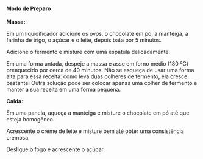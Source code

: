 #### Modo de Preparo

**Massa:**

Em um liquidificador adicione os ovos, o chocolate em pó, a manteiga, 
a farinha de trigo, o açúcar e o leite, depois bata por 5 minutos.

Adicione o fermento e misture com uma espátula delicadamente.

Em uma forma untada, despeje a massa e asse em forno médio (180 ºC) preaquecido por cerca de 40 minutos.
 Não se esqueça de usar uma forma alta para essa receita: como leva duas colheres de fermento, 
ela cresce bastante! Outra solução pode ser colocar apenas uma colher de fermento e manter a sua receita em uma forma pequena.

**Calda:**

Em uma panela, aqueça a manteiga e misture o chocolate em pó até que esteja homogêneo.

Acrescente o creme de leite e misture bem até obter uma consistência cremosa.

Desligue o fogo e acrescente o açúcar.